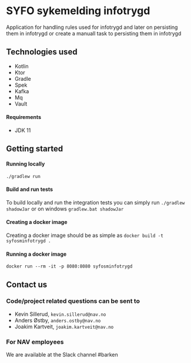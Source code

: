 # SYFO sykemelding infotrygd
Application for handling rules used for infotrygd and later on persisting them in infotrygd or create a manuall task
to persisting them in infotrygd

## Technologies used
* Kotlin
* Ktor
* Gradle
* Spek
* Kafka
* Mq
* Vault

#### Requirements

* JDK 11

## Getting started
#### Running locally
`./gradlew run`

#### Build and run tests
To build locally and run the integration tests you can simply run `./gradlew shadowJar` or on windows 
`gradlew.bat shadowJar`


#### Creating a docker image
Creating a docker image should be as simple as `docker build -t syfosminfotrygd .`

#### Running a docker image
`docker run --rm -it -p 8080:8080 syfosminfotrygd`

## Contact us
### Code/project related questions can be sent to
* Kevin Sillerud, `kevin.sillerud@nav.no`
* Anders Østby, `anders.ostby@nav.no`
* Joakim Kartveit, `joakim.kartveit@nav.no`

### For NAV employees
We are available at the Slack channel #barken
